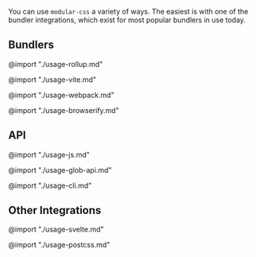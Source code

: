 You can use `modular-css` a variety of ways. The easiest is with one of the bundler integrations, which exist for most popular bundlers in use today.

## Bundlers

@import "./usage-rollup.md"

@import "./usage-vite.md"

@import "./usage-webpack.md"

@import "./usage-browserify.md"

## API

@import "./usage-js.md"

@import "./usage-glob-api.md"

<!-- No header -->

@import "./usage-cli.md"

## Other Integrations

@import "./usage-svelte.md"

@import "./usage-postcss.md"


